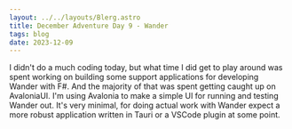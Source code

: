 ```yaml
---
layout: ../../layouts/Blerg.astro
title: December Adventure Day 9 - Wander
tags: blog
date: 2023-12-09
---
```


I didn't do a much coding today, but what time I did get to play around was spent working on building some support applications for developing Wander with F#.
And the majority of that was spent getting caught up on AvaloniaUI.
I'm using Avalonia to make a simple UI for running and testing Wander out.
It's very minimal, for doing actual work with Wander expect a more robust application written in Tauri or a VSCode plugin at some point.